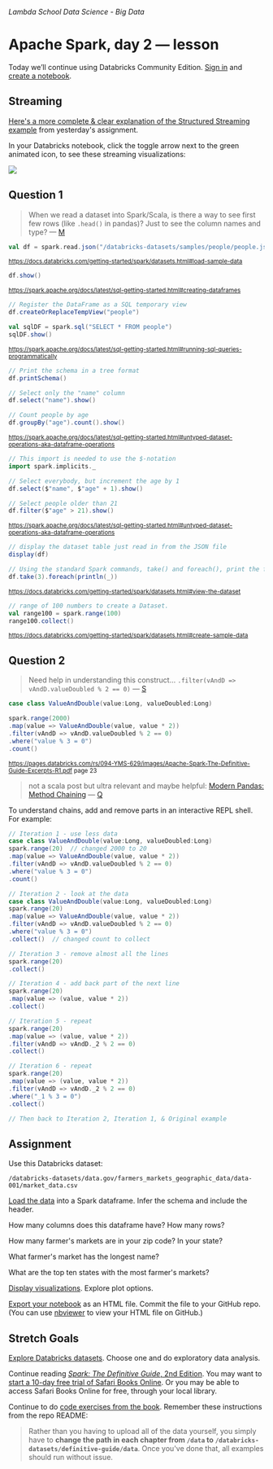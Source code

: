_Lambda School Data Science - Big Data_

# Apache Spark, day 2 — lesson

Today we’ll continue using Databricks Community Edition. [Sign in](https://community.cloud.databricks.com/login.html) and [create a notebook](https://docs.databricks.com/user-guide/notebooks/notebook-manage.html#create-a-notebook).

## Streaming

[Here's a more complete & clear explanation of the Structured Streaming example](spark-definitive-guide-chapter3-structured-streaming.md) from yesterday's assignment.

In your Databricks notebook, click the toggle arrow next to the green animated icon, to see these streaming visualizations:

![](https://i.imgur.com/MRRHZQX.png)

## Question 1

> When we read a dataset into Spark/Scala, is there a way to see first few rows (like `.head()` in pandas)? Just to see the column names and type? — [M](https://lambdaschoolstudents.slack.com/archives/CDRMHRX2M/p1551324171174100) 


```scala
val df = spark.read.json("/databricks-datasets/samples/people/people.json")
```
<sup>https://docs.databricks.com/getting-started/spark/datasets.html#load-sample-data</sup>

```scala
df.show()
```
<sup>https://spark.apache.org/docs/latest/sql-getting-started.html#creating-dataframes</sup>

```scala
// Register the DataFrame as a SQL temporary view
df.createOrReplaceTempView("people")

val sqlDF = spark.sql("SELECT * FROM people")
sqlDF.show()
```
<sup>https://spark.apache.org/docs/latest/sql-getting-started.html#running-sql-queries-programmatically</sup>

```scala
// Print the schema in a tree format
df.printSchema()

// Select only the "name" column
df.select("name").show()

// Count people by age
df.groupBy("age").count().show()
```
<sup>https://spark.apache.org/docs/latest/sql-getting-started.html#untyped-dataset-operations-aka-dataframe-operations</sup>

```scala
// This import is needed to use the $-notation
import spark.implicits._

// Select everybody, but increment the age by 1
df.select($"name", $"age" + 1).show()

// Select people older than 21
df.filter($"age" > 21).show()
```
<sup>https://spark.apache.org/docs/latest/sql-getting-started.html#untyped-dataset-operations-aka-dataframe-operations</sup>

```scala
// display the dataset table just read in from the JSON file
display(df)

// Using the standard Spark commands, take() and foreach(), print the first rows
df.take(3).foreach(println(_))
```
<sup>https://docs.databricks.com/getting-started/spark/datasets.html#view-the-dataset</sup>

```scala
// range of 100 numbers to create a Dataset.
val range100 = spark.range(100)
range100.collect()
```
<sup>https://docs.databricks.com/getting-started/spark/datasets.html#create-sample-data</sup>

## Question 2

> Need help in understanding this construct...
  `.filter(vAndD => vAndD.valueDoubled % 2 == 0)` — [S](https://lambdaschoolstudents.slack.com/archives/CDRMHRX2M/p1551314845169000) 

```scala
case class ValueAndDouble(value:Long, valueDoubled:Long)

spark.range(2000)
.map(value => ValueAndDouble(value, value * 2))
.filter(vAndD => vAndD.valueDoubled % 2 == 0)
.where("value % 3 = 0")
.count()
```
<sup>https://pages.databricks.com/rs/094-YMS-629/images/Apache-Spark-The-Definitive-Guide-Excerpts-R1.pdf page 23</sup>

> not a scala post but ultra relevant and maybe helpful: [Modern Pandas: Method Chaining](https://tomaugspurger.github.io/method-chaining) — [Q](https://lambdaschoolstudents.slack.com/archives/CDRMHRX2M/p1551325239176800)

To understand chains, add and remove parts in an interactive REPL shell. For example:

```scala
// Iteration 1 - use less data 
case class ValueAndDouble(value:Long, valueDoubled:Long)
spark.range(20)  // changed 2000 to 20
.map(value => ValueAndDouble(value, value * 2))
.filter(vAndD => vAndD.valueDoubled % 2 == 0)
.where("value % 3 = 0")
.count()

// Iteration 2 - look at the data
case class ValueAndDouble(value:Long, valueDoubled:Long)
spark.range(20)
.map(value => ValueAndDouble(value, value * 2))
.filter(vAndD => vAndD.valueDoubled % 2 == 0)
.where("value % 3 = 0")
.collect()  // changed count to collect

// Iteration 3 - remove almost all the lines
spark.range(20)
.collect()

// Iteration 4 - add back part of the next line
spark.range(20)
.map(value => (value, value * 2))
.collect()

// Iteration 5 - repeat
spark.range(20)
.map(value => (value, value * 2))
.filter(vAndD => vAndD._2 % 2 == 0)
.collect()

// Iteration 6 - repeat 
spark.range(20)
.map(value => (value, value * 2))
.filter(vAndD => vAndD._2 % 2 == 0)
.where("_1 % 3 = 0")
.collect()

// Then back to Iteration 2, Iteration 1, & Original example
```

## Assignment

Use this Databricks dataset:

```
/databricks-datasets/data.gov/farmers_markets_geographic_data/data-001/market_data.csv
```

[Load the data](https://docs.databricks.com/user-guide/importing-data.html#load-data) into a Spark dataframe. Infer the schema and include the header.

How many columns does this dataframe have? How many rows?

How many farmer's markets are in your zip code? In your state?

What farmer's market has the longest name?

What are the top ten states with the most farmer's markets? 

[Display visualizations](https://docs.databricks.com/user-guide/visualizations/index.html). Explore plot options.

[Export your notebook](https://docs.databricks.com/user-guide/notebooks/notebook-manage.html#export-a-notebook) as an HTML file. Commit the file to your GitHub repo. (You can use [nbviewer](https://nbviewer.jupyter.org/) to view your HTML file on GitHub.)

## Stretch Goals

[Explore Databricks datasets](https://docs.databricks.com/user-guide/faq/databricks-datasets.html). Choose one and do exploratory data analysis.

Continue reading [_Spark: The Definitive Guide_, 2nd Edition](https://learning.oreilly.com/library/view/spark-the-definitive/9781491912201/). You may want to [start a 10-day free trial of Safari Books Online](https://learning.oreilly.com/register/). Or you may be able to access Safari Books Online for free, through your local library.

Continue to do [code exercises from the book](https://github.com/databricks/Spark-The-Definitive-Guide/). Remember these instructions from the repo README:
> Rather than you having to upload all of the data yourself, you simply have to **change the path in each chapter from `/data` to `/databricks-datasets/definitive-guide/data`**. Once you've done that, all examples should run without issue.
